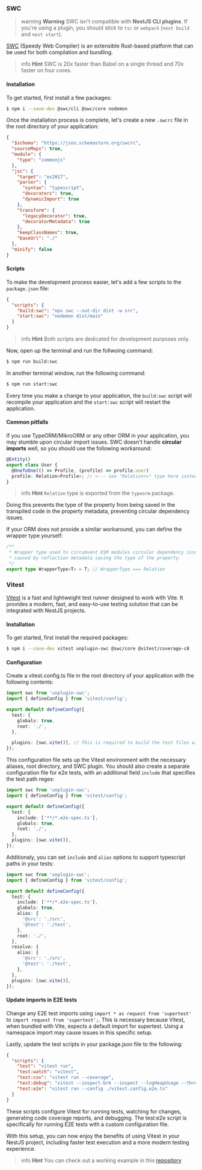 ### SWC

> warning **Warning** SWC isn't compatible with **NestJS CLI plugins**. If you're using a plugin, you should stick to `tsc` or `webpack` (`nest build` and `nest start`).

[SWC](https://swc.rs/) (Speedy Web Compiler) is an extensible Rust-based platform that can be used for both compilation and bundling.

> info **Hint** SWC is 20x faster than Babel on a single thread and 70x faster on four cores.

#### Installation

To get started, first install a few packages:

```bash
$ npm i --save-dev @swc/cli @swc/core nodemon
```

Once the installation process is complete, let's create a new `.swcrc` file in the root directory of your application:

```json
{
  "$schema": "https://json.schemastore.org/swcrc",
  "sourceMaps": true,
  "module": {
    "type": "commonjs"
  },
  "jsc": {
    "target": "es2017",
    "parser": {
      "syntax": "typescript",
      "decorators": true,
      "dynamicImport": true
    },
    "transform": {
      "legacyDecorator": true,
      "decoratorMetadata": true
    },
    "keepClassNames": true,
    "baseUrl": "./"
  },
  "minify": false
}
```

#### Scripts

To make the development process easier, let's add a few scripts to the `package.json` file:

```json
{
  "scripts": {
    "build:swc": "npx swc --out-dir dist -w src",
    "start:swc": "nodemon dist/main"
  }
}
```

> info **Hint** Both scripts are dedicated for development purposes only.

Now, open up the terminal and run the follwoing command:

```bash
$ npm run build:swc
```

In another terminal window, run the following command:

```bash
$ npm run start:swc
```

Every time you make a change to your application, the `build:swc` script will recompile your application and the `start:swc` script will restart the application.

#### Common pitfalls

If you use TypeORM/MikroORM or any other ORM in your application, you may stumble upon circular import issues. SWC doesn't handle **circular imports** well, so you should use the following workaround:

```typescript
@Entity()
export class User {
  @OneToOne(() => Profile, (profile) => profile.user)
  profile: Relation<Profile>; // <--- see "Relation<>" type here instead of just "Profile"
}
```

> info **Hint** `Relation` type is exported from the `typeorm` package.

Doing this prevents the type of the property from being saved in the transpiled code in the property metadata, preventing circular dependency issues.

If your ORM does not provide a similar workaround, you can define the wrapper type yourself:

```typescript
/**
 * Wrapper type used to circumvent ESM modules circular dependency issue
 * caused by reflection metadata saving the type of the property.
 */
export type WrapperType<T> = T; // WrapperType === Relation
```

### Vitest

[Vitest](https://vitest.dev/) is a fast and lightweight test runner designed to work with Vite. It provides a modern, fast, and easy-to-use testing solution that can be integrated with NestJS projects.

#### Installation

To get started, first install the required packages:

```bash
$ npm i --save-dev vitest unplugin-swc @swc/core @vitest/coverage-c8
```

#### Configuration

Create a vitest.config.ts file in the root directory of your application with the following contents:

```ts
import swc from 'unplugin-swc';
import { defineConfig } from 'vitest/config';

export default defineConfig({
  test: {
    globals: true,
    root: './',
  },

  plugins: [swc.vite()], // This is required to build the test files with SWC
});
```

This configuration file sets up the Vitest environment with the necessary aliases, root directory, and SWC plugin. You should also create a separate configuration
file for e2e tests, with an additional field `include` that specifies the test path regex:

```ts
import swc from 'unplugin-swc';
import { defineConfig } from 'vitest/config';

export default defineConfig({
  test: {
    include: ['**/*.e2e-spec.ts'],
    globals: true,
    root: './',
  },
  plugins: [swc.vite()],
});
```

Additionaly, you can set `include` and `alias` options to support typescript paths in your tests:

```ts
import swc from 'unplugin-swc';
import { defineConfig } from 'vitest/config';

export default defineConfig({
  test: {
    include: ['**/*.e2e-spec.ts'],
    globals: true,
    alias: {
      '@src': './src',
      '@test': './test',
    },
    root: './',
  },
  resolve: {
    alias: {
      '@src': './src',
      '@test': './test',
    },
  },
  plugins: [swc.vite()],
});
```

#### Update imports in E2E tests

Change any E2E test imports using `import * as request from 'supertest'` to `import request from 'supertest';`. This is necessary because Vitest, when bundled with Vite, expects a default import for supertest. Using a namespace import may cause issues in this specific setup.

Lastly, update the test scripts in your package.json file to the following:

```json
{
  "scripts": {
    "test": "vitest run",
    "test:watch": "vitest",
    "test:cov": "vitest run --coverage",
    "test:debug": "vitest --inspect-brk --inspect --logHeapUsage --threads=false",
    "test:e2e": "vitest run --config ./vitest.config.e2e.ts"
  }
}
```

These scripts configure Vitest for running tests, watching for changes, generating code coverage reports, and debugging. The test:e2e script is specifically for running E2E tests with a custom configuration file.

With this setup, you can now enjoy the benefits of using Vitest in your NestJS project, including faster test execution and a more modern testing experience.

> info **Hint** You can check out a working example in this [repository](https://github.com/TrilonIO/nest-vitest)
